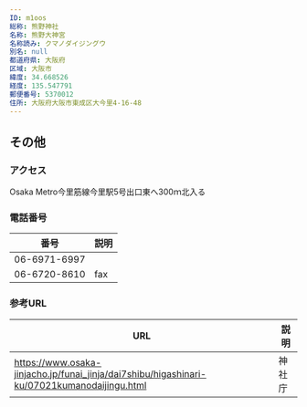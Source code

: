 ```yaml
---
ID: m1oos
総称: 熊野神社
名称: 熊野大神宮
名称読み: クマノダイジングウ
別名: null
都道府県: 大阪府
区域: 大阪市
緯度: 34.668526
経度: 135.547791
郵便番号: 5370012
住所: 大阪府大阪市東成区大今里4-16-48
---
```


## その他

### アクセス

Osaka Metro今里筋線今里駅5号出口東へ300ｍ北入る

### 電話番号

| 番号         | 説明 |
| ------------ | ---- |
| 06-6971-6997 |      |
| 06-6720-8610 | fax  |

### 参考URL

| URL                                                                                         | 説明   |
| ------------------------------------------------------------------------------------------- | ------ |
| https://www.osaka-jinjacho.jp/funai_jinja/dai7shibu/higashinari-ku/07021kumanodaijingu.html | 神社庁 |
